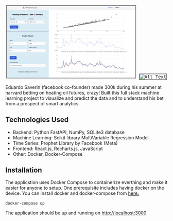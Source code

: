 <p align="center">
  <kbd>
    <img src="./petroforecast.png" alt="Alt Text" width="400" style="border: 2px solid gray">
  </kbd>
  <kbd>
    <img src="./edverdo.gif" alt="Alt Text" width="250" style="border: 2px solid gray">
  </kbd>
</p>

Eduardo Saverin (facebook co-founder) made 300k during his summer at harvard betting on heating oil futures, crazy! Built this full stack machine learning project to visualize and predict the data and to understand his bet from a prespect of smart analytics.

## Technologies Used

- Backend: Python FastAPI, NumPy, SQLite3 database
- Machine Learning: Scikit library MultiVariable Regression Model
- Time Series: Prophet Library by Facebook (Meta)
- Frontend: React.js, Recharts.js, JavaScript
- Other: Docker, Docker-Compose

## Installation

The applicstion uses Docker Compose to containerize everthing and make it easier for anyone to setup. One prerequisite includes having docker on the device. You can install docker and docker-compose from [here.](https://www.docker.com/products/docker-desktop/)

```shell
docker-compose up
```

The application should be up and running on [http://localhost:3000](http://localhost:3000)
